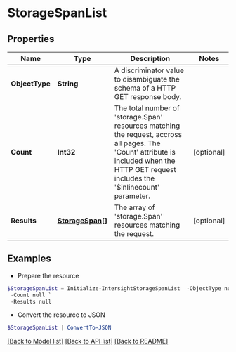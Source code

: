 # StorageSpanList
## Properties

Name | Type | Description | Notes
------------ | ------------- | ------------- | -------------
**ObjectType** | **String** | A discriminator value to disambiguate the schema of a HTTP GET response body. | 
**Count** | **Int32** | The total number of &#39;storage.Span&#39; resources matching the request, accross all pages. The &#39;Count&#39; attribute is included when the HTTP GET request includes the &#39;$inlinecount&#39; parameter. | [optional] 
**Results** | [**StorageSpan[]**](StorageSpan.md) | The array of &#39;storage.Span&#39; resources matching the request. | [optional] 

## Examples

- Prepare the resource
```powershell
$StorageSpanList = Initialize-IntersightStorageSpanList  -ObjectType null `
 -Count null `
 -Results null
```

- Convert the resource to JSON
```powershell
$StorageSpanList | ConvertTo-JSON
```

[[Back to Model list]](../README.md#documentation-for-models) [[Back to API list]](../README.md#documentation-for-api-endpoints) [[Back to README]](../README.md)

